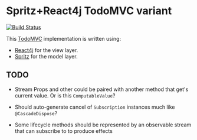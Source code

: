 # Spritz+React4j TodoMVC variant

[![Build Status](https://secure.travis-ci.org/react4j/react4j-todomvc.png?branch=raw_spritz)](http://travis-ci.org/react4j/react4j-todomvc)

This [TodoMVC](http://todomvc.com/) implementation is written using:

* [React4j](https://react4j.github.io) for the view layer.
* [Spritz](https://spritz.github.io/) for the model layer.


## TODO

* Stream Props and other could be paired with another method that get's current value. Or is this `ComputableValue`?

* Should auto-generate cancel of `Subscription` instances much like `@CascadeDispose`?

* Some lifecycle methods should be represented by an observable stream that can subscribe to to produce effects
